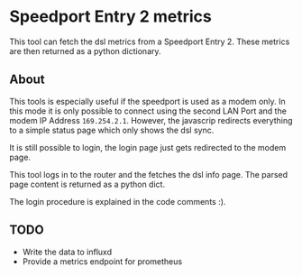 # Speedport Entry 2 metrics

This tool can fetch the dsl metrics from a Speedport Entry 2. These metrics are then returned as a python dictionary.

## About

This tools is especially useful if the speedport is used as a modem only. In this mode it is only possible to connect using the second LAN Port and the modem IP Address `169.254.2.1`.
However, the javascrip redirects everything to a simple status page which only shows the dsl sync.

It is still possible to login, the login page just gets redirected to the modem page.

This tool logs in to the router and the fetches the dsl info page. The parsed page content is returned as a python dict.

The login procedure is explained in the code comments :).

## TODO

- Write the data to influxd
- Provide a metrics endpoint for prometheus
